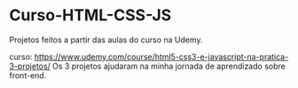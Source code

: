 # Curso-HTML-CSS-JS
Projetos feitos a partir das aulas do curso na Udemy.

curso: https://www.udemy.com/course/html5-css3-e-javascript-na-pratica-3-projetos/
Os 3 projetos ajudaram na minha jornada de aprendizado sobre front-end.
